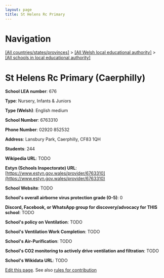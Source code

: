 ```yaml
---
layout: page
title: St Helens Rc Primary
---
```

# Navigation

[[All countries/states/provinces]](../../..) > [[All Welsh local educational authority]](../..) > [[All schools in local educational authority]](..)

# St Helens Rc Primary (Caerphilly)

**School LEA number**: 676

**Type**: Nursery, Infants & Juniors

**Type (Welsh)**: English medium

**School Number**: 6763310

**Phone Number**: 02920 852532

**Address**: Lansbury Park, Caerphilly, CF83 1QH

**Students**: 244

**Wikipedia URL**: TODO

**Estyn (Schools Inspectorate) URL**: [https://www.estyn.gov.wales/provider/6763310](https://www.estyn.gov.wales/provider/6763310)

**School Website**: TODO

**School's overall airborne virus protection grade (0-5)**: 0

**Discord, Facebook, or WhatsApp group for discovery/advocacy for THIS school**: TODO

**School's policy on Ventilation**: TODO

**School's Ventilation Work Completion**: TODO

**School's Air-Purification**: TODO

**School's CO2 monitoring to actively drive ventilation and filtration**: TODO

**School's Wikidata URL**: TODO




[Edit this page](https://github.com/VentilationProject/Wales/edit/prif/./Caerphilly/St_Helens_Rc_Primary.md). See also [rules for contribution](../../../contribution-rules/)